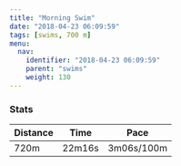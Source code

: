 ```yaml
---
title: "Morning Swim"
date: "2018-04-23 06:09:59"
tags: [swims, 700 m]
menu:
  nav:
    identifier: "2018-04-23 06:09:59"
    parent: "swims"
    weight: 130
---
```


### Stats

| Distance | Time | Pace |
|----------|------|------|
|720m|22m16s|3m06s/100m|
